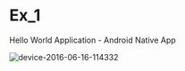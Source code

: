 # Ex_1

Hello World Application - Android Native App

![device-2016-06-16-114332](https://cloud.githubusercontent.com/assets/19726029/16107159/093c7652-33b8-11e6-9581-53efa0cc19b7.png)
